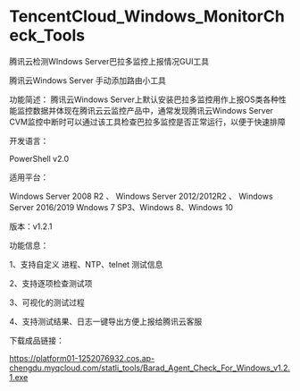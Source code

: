 # TencentCloud_Windows_MonitorCheck_Tools
腾讯云检测WIndows Server巴拉多监控上报情况GUI工具

腾讯云Windows Server 手动添加路由小工具

功能简述： 腾讯云Windows Server上默认安装巴拉多监控用作上报OS类各种性能监控数据并体现在腾讯云云监控产品中，通常发现腾讯云Windows Server CVM监控中断时可以通过该工具检查巴拉多监控是否正常运行，以便于快速排障

开发语言：

PowerShell v2.0

适用平台：

Windows Server 2008 R2 、 Windows Server 2012/2012R2 、 Windows Server 2016/2019 Wndows 7 SP3、Windows 8、Windows 10

版本：v1.2.1

功能信息：

1、支持自定义 进程、NTP、telnet 测试信息

2、支持逐项检查测试项

3、可视化的测试过程

4、支持测试结果、日志一键导出方便上报给腾讯云客服

下载成品链接：

https://platform01-1252076932.cos.ap-chengdu.myqcloud.com/statli_tools/Barad_Agent_Check_For_Windows_v1.2.1.exe
